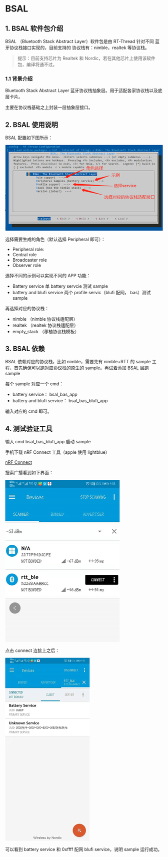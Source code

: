 # BSAL

## 1.  BSAL 软件包介绍

BSAL （Bluetooth Stack Abstract Layer）软件包是由 RT-Thread 针对不同 蓝牙协议栈接口实现的，目前支持的 协议栈有：nimble，realtek 等协议栈。

> 提示：目前支持芯片为 Realtek 和 Nordic，若在其他芯片上使用该软件包，编译将通不过。

### 1.1 背景介绍

Bluetooth Stack Abstract Layer 蓝牙协议栈抽象层。用于适配各家协议栈以及底层卡片。

主要在协议栈基础之上封装一层抽象层接口。

## 2. BSAL 使用说明

BSAL 配置如下图所示：

![img](./doc/figures/menuconfig.png)

选择需要生成的角色（默认选择 Peripheral 即可）：

- Peripheral role:
- Central role
- Broadcaster role
- Observer role

选择不同的示例可以实现不同的 APP 功能：

- Battery service     单 battery servcie 测试 sample
- battery and blufi service  两个 profile servic（blufi 配网， bas）测试 sample

再选择对应的协议栈：

- nimble   （nimble 协议栈适配层）
- realtek  （realtek 协议栈适配层）
- empty_stack   （移植协议栈模板）

## 3. BSAL 依赖

BSAL 依赖对应的协议栈，比如 nimble，需要先有 nimble+RTT 的 sample 工程，首先确保可以跑对应协议栈的原生的 sample。再试着添加 BSAL 层跑 sample

每个 sample 对应一个 cmd：

- battery service： bsal_bas_app
- battery and blufi service： bsal_bas_blufi_app

输入对应的 cmd 即可。

## 4. 测试验证工具

输入 cmd bsal_bas_blufi_app 启动 sample

手机下载 nRF Connect 工具（apple 使用 lightblue）

[nRF Connect](https://github.com/NordicSemiconductor/Android-nRF-Connect/releases)

搜索广播看到如下界面：

![image-20200618164034578](./doc/figures/adv.png)

点击 connect 连接上之后：

![image-20200618164126725](./doc/figures/srv_table.png)

可以看到 battery service 和 0xffff 配网 blufi service，说明 sample 运行成功。
